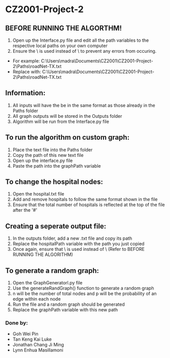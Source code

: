 # CZ2001-Project-2

## BEFORE RUNNING THE ALGORTHM!

1. Open up the Interface.py file and edit all the path variables to the respective local paths on your own computer
2. Ensure the \\ is used instead of \ to prevent any errors from occuring.

- For example: C:\Users\madra\Documents\CZ2001\CZ2001-Project-2\Paths\roadNet-TX.txt
- Replace with: C:\\Users\\madra\\Documents\\CZ2001\\CZ2001-Project-2\\Paths\\roadNet-TX.txt

## Information:

1. All inputs will have the be in the same format as those already in the Paths folder
2. All graph outputs will be stored in the Outputs folder
3. Algorithm will be run from the Interface.py file

## To run the algorithm on custom graph:

1. Place the text file into the Paths folder
2. Copy the path of this new text file
3. Open up the interface.py file
4. Paste the path into the graphPath variable

## To change the hospital nodes:

1. Open the hospital.txt file
2. Add and remove hospitals to follow the same format shown in the file
3. Ensure that the total number of hospitals is reflected at the top of the file after the '#'

## Creating a seperate output file:

1. In the outputs folder, add a new .txt file and copy its path
2. Replace the hospitalPath variable with the path you just copied
3. Once again, ensure that \\ is used instead of \ (Refer to BEFORE RUNNING THE ALGORITHM)

## To generate a random graph:

1. Open the GraphGeneratorl.py file
2. Use the generateRandGraph() function to generate a random graph
3. n will be the number of total nodes and p will be the probability of an edge within each node
4. Run the file and a random graph should be generated
5. Replace the graphPath variable with this new path

### Done by:

- Goh Wei Pin
- Tan Keng Kai Luke
- Jonathan Chang Ji Ming
- Lynn Enhua Masillamoni
